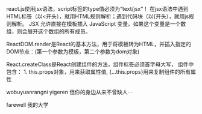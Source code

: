 react.js使用jsx语法，script标签的type值必须为“text/jsx“！ 在jsx语法中遇到HTML标签（以<开头），就用HTML规则解析；遇到代码块（以{开头），就用js规则解析。 JSX 允许直接在模板插入 JavaScript 变量。如果这个变量是一个数组，则会展开这个数组的所有成员。

  ReactDOM.render是React的基本方法，用于将模板转为HTML，并插入指定的DOM节点：(第一个参数为模板，第二个参数为dom对象)

   React.createClass是React创建组件的方法，组件标签必须首字母大写， 组件中包含：     1. this.props对象，用来获取属性值, {…this.props}用来复制组件的所有属性

   wobuyuanrangni yigeren 但你的身边从来不曾缺人···

   farewell  我的大学


   